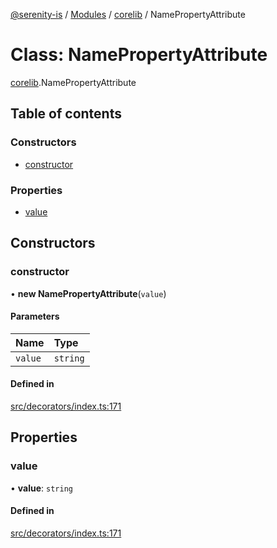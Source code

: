 [@serenity-is](../README.md) / [Modules](../modules.md) / [corelib](../modules/corelib.md) / NamePropertyAttribute

# Class: NamePropertyAttribute

[corelib](../modules/corelib.md).NamePropertyAttribute

## Table of contents

### Constructors

- [constructor](corelib.NamePropertyAttribute.md#constructor)

### Properties

- [value](corelib.NamePropertyAttribute.md#value)

## Constructors

### constructor

• **new NamePropertyAttribute**(`value`)

#### Parameters

| Name | Type |
| :------ | :------ |
| `value` | `string` |

#### Defined in

[src/decorators/index.ts:171](https://github.com/serenity-is/serenity/blob/master/packages/corelib/src/decorators/index.ts#L171)

## Properties

### value

• **value**: `string`

#### Defined in

[src/decorators/index.ts:171](https://github.com/serenity-is/serenity/blob/master/packages/corelib/src/decorators/index.ts#L171)
